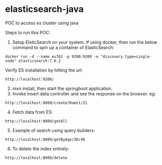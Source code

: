# elasticsearch-java
POC to access es cluster using java

Steps to run this POC:

1. Setup ElsticSearch on your system. If using docker, then run the below command to spin up a container of ElasticSearch:
```
docker run -d --name es762 -p 9200:9200 -e "discovery.type=single-node" elasticsearch:7.6.2
```
Verify ES installation by hitting the url:
```
http://localhost:9200/
```
2. mvn install, then start the springboot application.
3. Invoke insert data controller and see the response on the browser. eg:
```
http://localhost:8080/create/Ramit/21
```
4. Fetch data from ES:
```
http://localhost:8080/getAll
```
5. Example of search using query builders:
```
http://localhost:8080/getByAge/30/40
```
6. To delete the index entirely:
```
http://localhost:8080/delete
```


